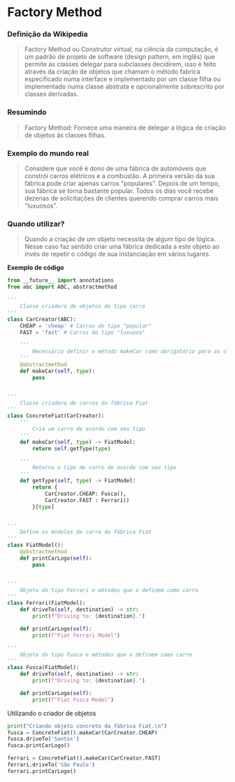 # Factory Method

### Definição da Wikipedia
> Factory Method ou Construtor virtual, na ciência da computação, é um padrão de projeto de software (design pattern, em inglês) que permite às classes delegar para subclasses decidirem, isso é feito através da criação de objetos que chamam o método fabrica especificado numa interface e implementado por um classe filha ou implementado numa classe abstrata e opcionalmente sobrescrito por classes derivadas.

### Resumindo
> Factory Method: Fornece uma maneira de delegar a lógica de criação de objetos às classes filhas.

### Exemplo do mundo real
> Considere que você é dono de uma fábrica de automóveis que constrói carros elétricos e a combustão. A primeira versão da sua fábrica pode criar apenas carros "populares".
>  Depois de um tempo, sua fábrica se torna bastante popular. Todos os dias você recebe dezenas de solicitações de clientes querendo comprar carros mais "luxuosos".

### Quando utilizar?
> Quando a criação de um objeto necessita de algum tipo de lógica. Nesse caso faz sentido criar uma fábrica dedicada a este objeto ao invés de repetir o código de sua instanciação em vários lugares.

**Exemplo de código**

```python
from __future__ import annotations
from abc import ABC, abstractmethod

'''
    Classe criadora de objetos do tipo carro
'''
class CarCreator(ABC):
    CHEAP = 'cheap' # Carros do tipo "popular"
    FAST = 'fast' # Carros do tipo "luxuoso"

    '''
        Necessário definir o método makeCar como obrigatório para as classes filhas
    '''
    @abstractmethod
    def makeCar(self, type):
        pass


'''
    Classe criadora de carros da fábrica Fiat
'''
class ConcreteFiat(CarCreator):
    '''
        Cria um carro de acordo com seu tipo
    '''
    def makeCar(self, type) -> FiatModel:
        return self.getType(type)

    '''
        Retorna o tipo de carro de acordo com seu tipo
    '''
    def getType(self, type) -> FiatModel:
        return {
            CarCreator.CHEAP: Fusca(),
            CarCreator.FAST : Ferrari()
        }[type]


'''
    Define os modelos de carro da fábrica Fiat
'''
class FiatModel():
    @abstractmethod
    def printCarLogo(self):
        pass


'''
    Objeto do tipo Ferrari e métodos que o definem como carro
'''
class Ferrari(FiatModel):
    def driveTo(self, destination) -> str:
        print(f"Driving to: {destination}.")

    def printCarLogo(self):
        print(f"Fiat Ferrari Model")

'''
    Objeto do tipo Fusca e métodos que o definem como carro
'''
class Fusca(FiatModel):
    def driveTo(self, destination) -> str:
        print(f"Driving to: {destination}.")

    def printCarLogo(self):
        print(f"Fiat Fusca Model")
```

Utilizando o criador de objetos
```python
print("Criando objeto concreto da fábrica Fiat.\n")
fusca = ConcreteFiat().makeCar(CarCreator.CHEAP)
fusca.driveTo('Santos')
fusca.printCarLogo()

ferrari = ConcreteFiat().makeCar(CarCreator.FAST)
ferrari.driveTo('São Paulo')
ferrari.printCarLogo()
```
